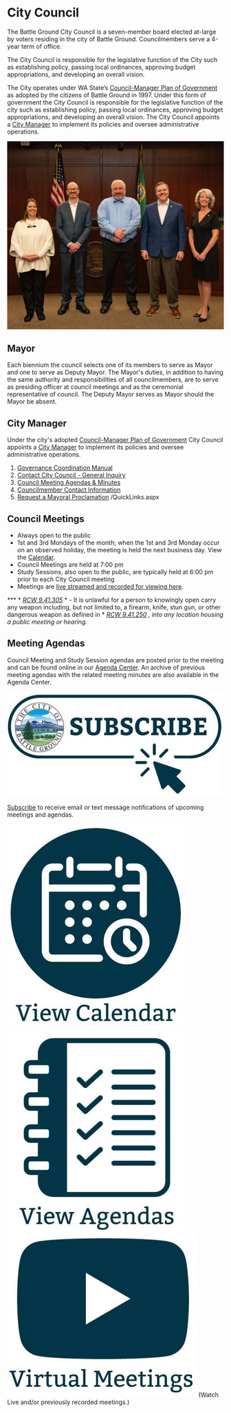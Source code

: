  

# City Council

The Battle Ground City Council is a seven-member board elected at-large by voters residing in the city of Battle Ground. Councilmembers serve a 4-year term of office.  

The City Council is responsible for the legislative function of the City such as establishing policy, passing local ordinances, approving budget appropriations, and developing an overall vision.

The City operates under WA State’s [Council-Manager Plan of Government](http://apps.leg.wa.gov/RCW/default.aspx?cite=35A.13) as adopted by the citizens of Battle Ground in 1997.  Under this form of government the City Council is responsible for the legislative function of the city such as establishing policy, passing local ordinances, approving budget appropriations, and developing an overall vision.  The City Council appoints a [City Manager](https://www.cityofbg.org/131/City-Manager) to implement its policies and oversee administrative operations.

  [![City Council Group Photo (Jan 2024)](images/fc56b8a25008d1062ed54444c903341cc6dbadf0c9059927fdc14188ac54ffaa)](https://www.cityofbg.org/522)  

## Mayor

Each biennium the council selects one of its members to serve as Mayor and one to serve as Deputy Mayor. The Mayor's duties, in addition to having the same authority and responsibilities of all councilmembers, are to serve as presiding officer at council meetings and as the ceremonial representative of council.  The Deputy Mayor serves as Mayor should the Mayor be absent.

## City Manager

Under the city's adopted [Council-Manager Plan of Government](http://apps.leg.wa.gov/RCW/default.aspx?cite=35A.13) City Council appoints a [City Manager](https://www.cityofbg.org/131/City-Manager) to implement its policies and oversee administrative operations.  

 1.  [Governance Coordination Manual](https://www.cityofbg.org/DocumentCenter/View/7203/Governance-Coordination-Manual) 
 1.  [Contact City Council - General Inquiry](https://www.cityofbg.org/FormCenter/City-Council-38/Contact-Us-City-Council-General-Inquiry-125) 
 1.  [Council Meeting Agendas & Minutes](https://www.cityofbg.org/341/Agenda-Center) 
 1.  [Councilmember Contact Information](https://www.cityofbg.org/522/Meet-your-City-Council) 
 1.  [Request a Mayoral Proclamation](https://www.cityofbg.org/FormCenter/Executive-Department-7/Proclamation-Request-Form-60) 
 /QuickLinks.aspx 

## Council Meetings

 * Always open to the public
 * 1st and 3rd Mondays of the month; when the 1st and 3rd Monday occur on an observed holiday, the meeting is held the next business day.  View the [Calendar](https://www.cityofbg.org/calendar.aspx?CID=14).
 * Council Meetings are held at 7:00 pm
 * Study Sessions, also open to the public, are typically held at 6:00 pm prior to each City Council meeting 
 * Meetings are [live streamed and recorded for viewing here](https://www.youtube.com/channel/UCJ5ujdXo-lUUlhLIX4dQaOA).

 *** *  [*RCW 9.41.305*](https://app.leg.wa.gov/rcw/default.aspx?cite=9.41&full=true#9.41.305)  * - It is unlawful for a person to knowingly open carry any weapon including, but not limited to, a firearm, knife, stun gun, or other dangerous weapon as defined in *  [*RCW 9.41.250*](https://app.leg.wa.gov/rcw/default.aspx?cite=9.41&full=true#9.41.250)  *, into any location housing a public meeting or hearing.*  

## Meeting Agendas

Council Meeting and Study Session agendas are posted prior to the meeting and can be found online in our [Agenda Center](https://www.cityofbg.org/agendacenter).  An archive of previous meeting agendas with the related meeting minutes are also available in the Agenda Center.

  [![Subscribe to Council Meeting Agenda Notifications](images/55ef0a2d9c460c4c63b7b5cad17e5dd32ac00624425aa15f1289525607699c03)](https://www.cityofbg.org/list.aspx?ListID=212)  

 [Subscribe](https://www.cityofbg.org/list.aspx?ListID=212) to receive email or text message notifications of upcoming meetings and agendas.

  [![Link to City Calendar](images/d8637ca04113e666af1f4865708ec455e27cbdd1cded4cdaee8a832a14add9ae)](https://www.cityofbg.org/calendar.aspx)   [![Link to City Council Meeting Agendas and Minutes](images/91eda42e8b281f55aa2512b03f78985101cb701b1f7fa739b399b63d094d01c7)](https://www.cityofbg.org/agendacenter)   [![Video Link](images/57e7147cc10734265accf9ba18e45c5ba447b46ff2519d7b05cdd898533460f4)](https://www.youtube.com/channel/UCJ5ujdXo-lUUlhLIX4dQaOA)  (Watch Live and/or previously recorded meetings.) 